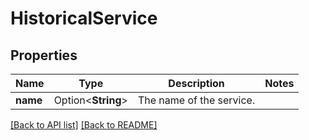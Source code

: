 # HistoricalService

## Properties

Name | Type | Description | Notes
------------ | ------------- | ------------- | -------------
**name** | Option<**String**> | The name of the service. | 

[[Back to API list]](../README.md#documentation-for-api-endpoints) [[Back to README]](../README.md)


